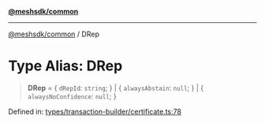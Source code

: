 [**@meshsdk/common**](../README.md)

***

[@meshsdk/common](../globals.md) / DRep

# Type Alias: DRep

> **DRep** = \{ `dRepId`: `string`; \} \| \{ `alwaysAbstain`: `null`; \} \| \{ `alwaysNoConfidence`: `null`; \}

Defined in: [types/transaction-builder/certificate.ts:78](https://github.com/MeshJS/mesh/blob/1abde1553cbd7cf2cf4e40197fc0de9e4a7d0f49/packages/mesh-common/src/types/transaction-builder/certificate.ts#L78)
